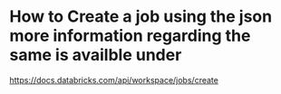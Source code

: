 # How to Create a job using the json more information regarding the same is availble under
https://docs.databricks.com/api/workspace/jobs/create
